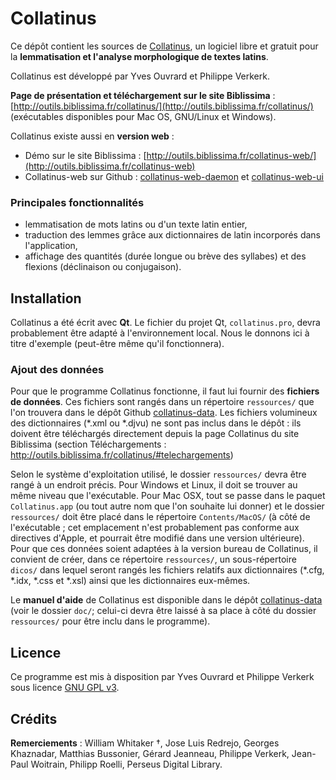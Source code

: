 # Collatinus

Ce dépôt contient les sources de [Collatinus](http://outils.biblissima.fr/collatinus/), un logiciel libre et gratuit pour la **lemmatisation et l'analyse morphologique de textes latins**.

Collatinus est développé par Yves Ouvrard et Philippe Verkerk.

**Page de présentation et téléchargement sur le site Biblissima** : [http://outils.biblissima.fr/collatinus/](http://outils.biblissima.fr/collatinus/) (exécutables disponibles pour Mac OS, GNU/Linux et Windows).

Collatinus existe aussi en **version web** :
- Démo sur le site Biblissima : [http://outils.biblissima.fr/collatinus-web/](http://outils.biblissima.fr/collatinus-web)
- Collatinus-web sur Github : [collatinus-web-daemon](https://github.com/biblissima/collatinus-web-daemon) et [collatinus-web-ui](https://github.com/biblissima/collatinus-web-ui)

### Principales fonctionnalités

- lemmatisation de mots latins ou d'un texte latin entier,
- traduction des lemmes grâce aux dictionnaires de latin incorporés dans l'application,
- affichage des quantités (durée longue ou brève des syllabes) et des flexions (déclinaison ou conjugaison).

## Installation

Collatinus a été écrit avec **Qt**. Le fichier du projet Qt, `collatinus.pro`, devra probablement être adapté à l'environnement local. Nous le donnons ici à titre d'exemple (peut-être même qu'il fonctionnera).

### Ajout des données

Pour que le programme Collatinus fonctionne, il faut lui fournir des **fichiers de données**. Ces fichiers sont rangés dans un répertoire `ressources/` que l'on trouvera dans le dépôt Github [collatinus-data](https://github.com/biblissima/collatinus-data). Les fichiers volumineux des dictionnaires (*.xml ou *.djvu) ne sont pas inclus dans le dépôt : ils doivent être téléchargés directement depuis la page Collatinus du site Biblissima (section Téléchargements : http://outils.biblissima.fr/collatinus/#telechargements)

Selon le système d'exploitation utilisé, le dossier `ressources/` devra être rangé à un endroit précis. Pour Windows et Linux, il doit se trouver au même niveau que l'exécutable. Pour Mac OSX, tout se passe dans le paquet `Collatinus.app` (ou tout autre nom que l'on souhaite lui donner) et le dossier `ressources/` doit être placé dans le répertoire `Contents/MacOS/` (à côté de l'exécutable ; cet emplacement n'est probablement pas conforme aux directives d'Apple, et pourrait être modifié dans une version ultérieure). 
Pour que ces données soient adaptées à la version bureau de Collatinus, il convient de créer, dans ce répertoire `ressources/`, un sous-répertoire `dicos/` dans lequel seront rangés les fichiers relatifs aux dictionnaires (*.cfg, *.idx, *.css et *.xsl) ainsi que les dictionnaires eux-mêmes.

Le **manuel d'aide** de Collatinus est disponible dans le dépôt [collatinus-data](https://github.com/biblissima/collatinus-data) (voir le dossier `doc/`; celui-ci devra être laissé à sa place à côté du dossier `ressources/` pour être inclu dans le programme).


## Licence

Ce programme est mis à disposition par Yves Ouvrard et Philippe Verkerk sous licence [GNU GPL v3](http://www.gnu.org/licenses/gpl.html).

## Crédits

**Remerciements** : William Whitaker †, Jose Luis Redrejo, Georges Khaznadar, Matthias Bussonier, Gérard Jeanneau, Philippe Verkerk, Jean-Paul Woitrain, Philipp Roelli, Perseus Digital Library.
